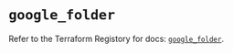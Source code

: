 # `google_folder`

Refer to the Terraform Registory for docs: [`google_folder`](https://registry.terraform.io/providers/hashicorp/google-beta/5.29.0/docs/resources/google_folder).
